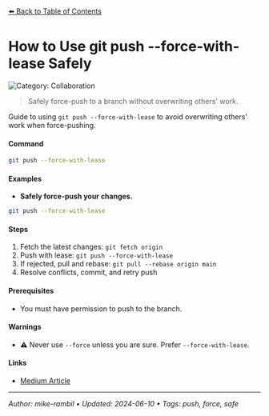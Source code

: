 [⬅️ Back to Table of Contents](../README.md#how-to-use-git-push-force-with-lease-safely)

# How to Use git push --force-with-lease Safely


![Category: Collaboration](https://img.shields.io/badge/Category-Collaboration-blue)
> Safely force-push to a branch without overwriting others' work.

Guide to using `git push --force-with-lease` to avoid overwriting others' work when force-pushing.


#### Command
```sh
git push --force-with-lease
```

#### Examples
- **Safely force-push your changes.**


```sh
git push --force-with-lease
```


#### Steps
1. Fetch the latest changes: `git fetch origin`
2. Push with lease: `git push --force-with-lease`
3. If rejected, pull and rebase: `git pull --rebase origin main`
4. Resolve conflicts, commit, and retry push


#### Prerequisites
- You must have permission to push to the branch.


#### Warnings
- ⚠️ Never use `--force` unless you are sure. Prefer `--force-with-lease`.


#### Links
- [Medium Article](https://medium.com/@sahilsahilbhatia/git-push-force-with-lease-vs-force-ecae72601e80)


---

_Author: mike-rambil • Updated: 2024-06-10 • Tags: push, force, safe_
